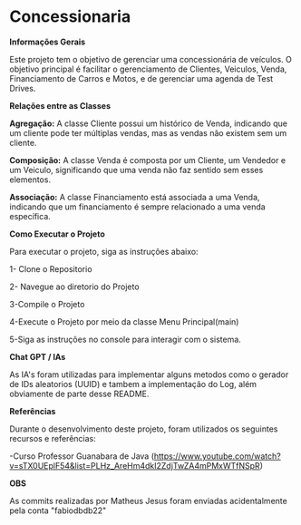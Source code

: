 # Concessionaria

**Informações Gerais**

Este projeto tem o objetivo de gerenciar uma concessionária de veículos. O objetivo principal é facilitar o gerenciamento de Clientes, Veiculos, Venda, Financiamento de Carros e Motos, e de gerenciar uma agenda de Test Drives.

**Relações entre as Classes**

**Agregação:** A classe Cliente possui um histórico de Venda, indicando que um cliente pode ter múltiplas vendas, mas as vendas não existem sem um cliente.

**Composição:** A classe Venda é composta por um Cliente, um Vendedor e um Veiculo, significando que uma venda não faz sentido sem esses elementos.

**Associação:** A classe Financiamento está associada a uma Venda, indicando que um financiamento é sempre relacionado a uma venda específica.

**Como Executar o Projeto**

Para executar o projeto, siga as instruções abaixo:

1- Clone o Repositorio

2- Navegue ao diretorio do Projeto

3-Compile o Projeto

4-Execute o Projeto por meio da classe Menu Principal(main)

5-Siga as instruções no console para interagir com o sistema.

**Chat GPT / IAs**

As IA's foram utilizadas para implementar alguns metodos como o gerador de IDs aleatorios (UUID) e tambem a implementação do Log, além obviamente de parte desse README.

**Referências**

Durante o desenvolvimento deste projeto, foram utilizados os seguintes recursos e referências:

-Curso Professor Guanabara de Java (https://www.youtube.com/watch?v=sTX0UEplF54&list=PLHz_AreHm4dkI2ZdjTwZA4mPMxWTfNSpR)

**OBS**

As commits realizadas por Matheus Jesus foram enviadas acidentalmente pela conta "fabiodbdb22"
